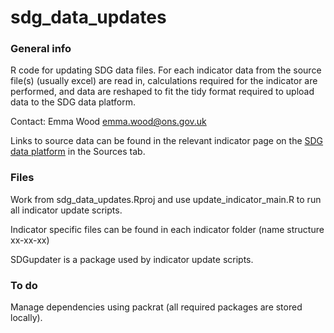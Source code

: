# sdg_data_updates

### General info ###
R code for updating SDG data files. For each indicator data from the source file(s) (usually excel) are read in, calculations required for the indicator are performed, and data are reshaped to fit the tidy format required to upload data to the SDG data platform.


Contact: Emma Wood
emma.wood@ons.gov.uk

Links to source data can be found in the relevant indicator page on the [SDG data platform](https://sdgdata.gov.uk/) in the Sources tab.


### Files ###
Work from sdg_data_updates.Rproj and use update_indicator_main.R to run all indicator update scripts.

Indicator specific files can be found in each indicator folder (name structure xx-xx-xx)

SDGupdater is a package used by indicator update scripts. 


### To do ### 
Manage dependencies using packrat (all required packages are stored locally). 
